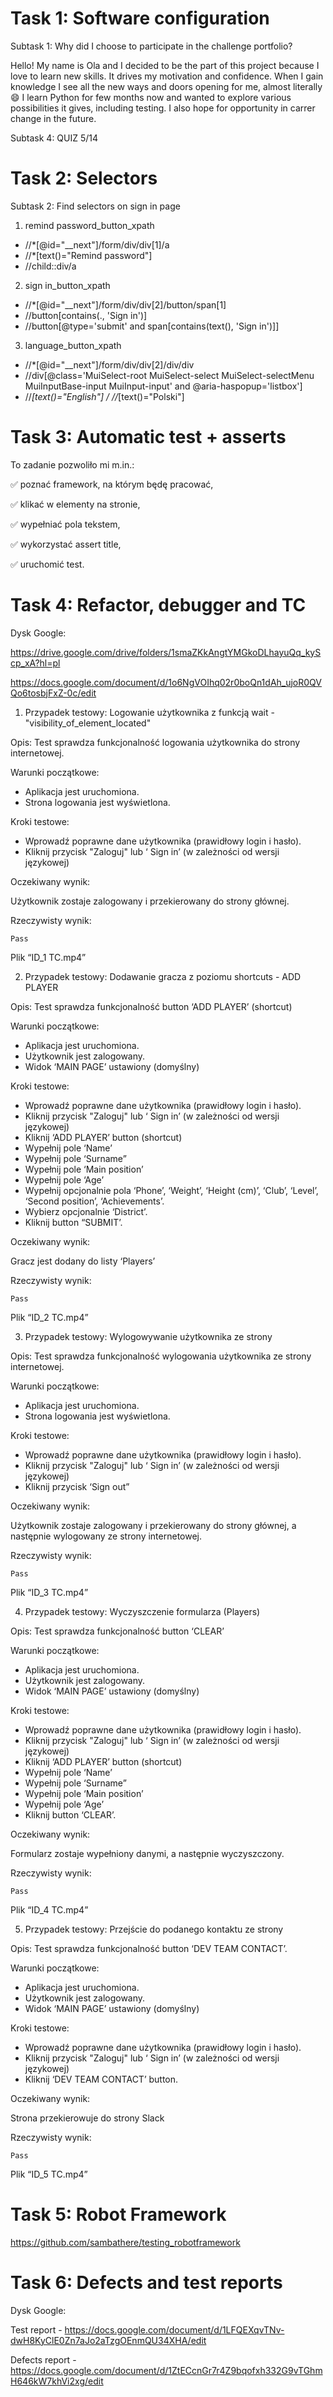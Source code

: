 # Task 1: Software configuration

Subtask 1: Why did I choose to participate in the challenge portfolio?

Hello! My name is Ola and I decided to be the part of this project because I love to learn new skills. It drives my motivation and confidence. When I gain knowledge I see all the new ways and doors opening for me, almost literally 😄
I learn Python for few months now and wanted to explore various possibilities it gives, including testing. I also hope for opportunity in carrer change in the future. 

Subtask 4: QUIZ
5/14

# Task 2: Selectors

Subtask 2: Find selectors on sign in page 

1. remind password_button_xpath
   
* //*[@id="__next"]/form/div/div[1]/a
* //*[text()="Remind password"]
* //child::div/a
   
2. sign in_button_xpath
   
* //*[@id="__next"]/form/div/div[2]/button/span[1]
* //button[contains(., 'Sign in')]
* //button[@type='submit' and span[contains(text(), 'Sign in')]]

3. language_button_xpath

* //*[@id="__next"]/form/div/div[2]/div/div
* //div[@class='MuiSelect-root MuiSelect-select MuiSelect-selectMenu MuiInputBase-input MuiInput-input' and @aria-haspopup='listbox']
* //*[text()="English"] / //*[text()="Polski"]


# Task 3: Automatic test + asserts

To zadanie pozwoliło mi m.in.:

✅ poznać framework, na którym będę pracować,

✅ klikać w elementy na stronie,

✅ wypełniać pola tekstem,

✅ wykorzystać assert title, 

✅ uruchomić test.


# Task 4: Refactor, debugger and TC

Dysk Google:

https://drive.google.com/drive/folders/1smaZKkAngtYMGkoDLhayuQq_kyScp_xA?hl=pl

https://docs.google.com/document/d/1o6NgVOIhq02r0boQn1dAh_ujoR0QVQo6tosbjFxZ-0c/edit


1. Przypadek testowy: Logowanie użytkownika z funkcją wait - "visibility_of_element_located"

Opis: Test sprawdza funkcjonalność logowania użytkownika do strony internetowej.

Warunki początkowe:

- Aplikacja jest uruchomiona.
- Strona logowania jest wyświetlona.

Kroki testowe:

- Wprowadź poprawne dane użytkownika (prawidłowy login i hasło).
- Kliknij przycisk "Zaloguj" lub ‘ Sign in’ (w zależności od wersji językowej)

Oczekiwany wynik:

Użytkownik zostaje zalogowany i przekierowany do strony głównej.

Rzeczywisty wynik:

	Pass


Plik “ID_1 TC.mp4”

2. Przypadek testowy: Dodawanie gracza z poziomu shortcuts - ADD PLAYER

Opis: Test sprawdza funkcjonalność button ‘ADD PLAYER’ (shortcut)

Warunki początkowe:

- Aplikacja jest uruchomiona.
- Użytkownik jest zalogowany.
- Widok ‘MAIN PAGE’ ustawiony (domyślny)

Kroki testowe:

- Wprowadź poprawne dane użytkownika (prawidłowy login i hasło).
- Kliknij przycisk "Zaloguj" lub ‘ Sign in’ (w zależności od wersji językowej)
- Kliknij ‘ADD PLAYER’ button (shortcut)
- Wypełnij pole ‘Name’ 
- Wypełnij pole ‘Surname”
- Wypełnij pole ‘Main position’
- Wypełnij pole ‘Age’
- Wypełnij opcjonalnie pola ‘Phone’, ‘Weight’, ‘Height (cm)’, ‘Club’, ‘Level’, ‘Second position’, ‘Achievements’.
- Wybierz opcjonalnie ‘District’.
- Kliknij button “SUBMIT’.

Oczekiwany wynik:

Gracz jest dodany do listy ‘Players’

Rzeczywisty wynik:

	Pass


Plik “ID_2 TC.mp4”

3. Przypadek testowy: Wylogowywanie użytkownika ze strony

Opis: Test sprawdza funkcjonalność wylogowania użytkownika ze strony internetowej.

Warunki początkowe:

- Aplikacja jest uruchomiona.
- Strona logowania jest wyświetlona.

Kroki testowe:

- Wprowadź poprawne dane użytkownika (prawidłowy login i hasło).
- Kliknij przycisk "Zaloguj" lub ‘ Sign in’ (w zależności od wersji językowej)
- Kliknij przycisk ‘Sign out”

Oczekiwany wynik:

Użytkownik zostaje zalogowany i przekierowany do strony głównej, a następnie wylogowany ze strony internetowej.

Rzeczywisty wynik:

	Pass

Plik “ID_3 TC.mp4”

4. Przypadek testowy: Wyczyszczenie formularza (Players)

Opis: Test sprawdza funkcjonalność button ‘CLEAR’

Warunki początkowe:

- Aplikacja jest uruchomiona.
- Użytkownik jest zalogowany.
- Widok ‘MAIN PAGE’ ustawiony (domyślny)

Kroki testowe:

- Wprowadź poprawne dane użytkownika (prawidłowy login i hasło).
- Kliknij przycisk "Zaloguj" lub ‘ Sign in’ (w zależności od wersji językowej)
- Kliknij ‘ADD PLAYER’ button (shortcut)
- Wypełnij pole ‘Name’ 
- Wypełnij pole ‘Surname”
- Wypełnij pole ‘Main position’
- Wypełnij pole ‘Age’
- Kliknij button ‘CLEAR’.

Oczekiwany wynik:

Formularz zostaje wypełniony danymi, a następnie wyczyszczony.

Rzeczywisty wynik:

	Pass

Plik “ID_4 TC.mp4”

5. Przypadek testowy: Przejście do podanego kontaktu ze strony 

Opis: Test sprawdza funkcjonalność button ‘DEV TEAM CONTACT’.

Warunki początkowe:

- Aplikacja jest uruchomiona.
- Użytkownik jest zalogowany.
- Widok ‘MAIN PAGE’ ustawiony (domyślny)

Kroki testowe:

- Wprowadź poprawne dane użytkownika (prawidłowy login i hasło).
- Kliknij przycisk "Zaloguj" lub ‘ Sign in’ (w zależności od wersji językowej)
- Kliknij ‘DEV TEAM CONTACT’ button.

Oczekiwany wynik:

Strona przekierowuje do strony Slack

Rzeczywisty wynik:

	Pass

Plik “ID_5 TC.mp4”


# Task 5: Robot Framework

https://github.com/sambathere/testing_robotframework

# Task 6: Defects and test reports

Dysk Google:

Test report - https://docs.google.com/document/d/1LFQEXqvTNv-dwH8KyClE0Zn7aJo2aTzgOEnmQU34XHA/edit

Defects report - https://docs.google.com/document/d/1ZtECcnGr7r4Z9bqofxh332G9vTGhmH646kW7khVi2xg/edit


